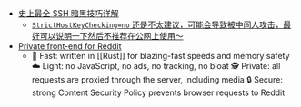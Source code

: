 - [史上最全 SSH 暗黑技巧详解](https://plantegg.github.io/2019/06/02/%E5%8F%B2%E4%B8%8A%E6%9C%80%E5%85%A8_SSH_%E6%9A%97%E9%BB%91%E6%8A%80%E5%B7%A7%E8%AF%A6%E8%A7%A3--%E6%94%B6%E8%97%8F%E4%BF%9D%E5%B9%B3%E5%AE%89/)
	- [`StrictHostKeyChecking=no` 还是不太建议，可能会导致被中间人攻击，最好可以说明一下然后不推荐在公网上使用～](https://twitter.com/OnlyXuanwo/status/1609417593152245760?s=20)
- [Private front-end for Reddit](https://github.com/libreddit/libreddit)
	- 🚀 Fast: written in [[Rust]] for blazing-fast speeds and memory safety
	  ☁️ Light: no JavaScript, no ads, no tracking, no bloat
	  🕵 Private: all requests are proxied through the server, including media
	  🔒 Secure: strong Content Security Policy prevents browser requests to Reddit